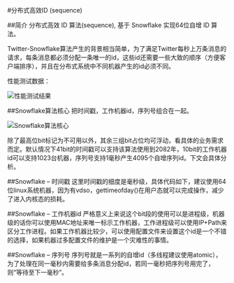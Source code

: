 #分布式高效ID (sequence)

##简介
分布式高效 ID 算法(sequence), 基于 Snowflake 实现64位自增 ID 算法。

Twitter-Snowflake算法产生的背景相当简单，为了满足Twitter每秒上万条消息的请求，每条消息都必须分配一条唯一的id，这些id还需要一些大致的顺序（方便客户端排序），并且在分布式系统中不同机器产生的id必须不同。

性能测试数据：

![性能测试结果](img/perf.png)

##Snowflake算法核心
把时间戳，工作机器id，序列号组合在一起。

![Snowflake算法核心](img/snowflake-64bit.jpg)

除了最高位bit标记为不可用以外，其余三组bit占位均可浮动，看具体的业务需求而定。默认情况下41bit的时间戳可以支持该算法使用到2082年，10bit的工作机器id可以支持1023台机器，序列号支持1毫秒产生4095个自增序列id。下文会具体分析。

##Snowflake – 时间戳
这里时间戳的细度是毫秒级，具体代码如下，建议使用64位linux系统机器，因为有vdso，gettimeofday()在用户态就可以完成操作，减少了进入内核态的损耗。

##Snowflake – 工作机器id
严格意义上来说这个bit段的使用可以是进程级，机器级的话你可以使用MAC地址来唯一标示工作机器，工作进程级可以使用IP+Path来区分工作进程。如果工作机器比较少，可以使用配置文件来设置这个id是一个不错的选择，如果机器过多配置文件的维护是一个灾难性的事情。

##Snowflake – 序列号
序列号就是一系列的自增id（多线程建议使用atomic），为了处理在同一毫秒内需要给多条消息分配id，若同一毫秒把序列号用完了，则“等待至下一毫秒”。

